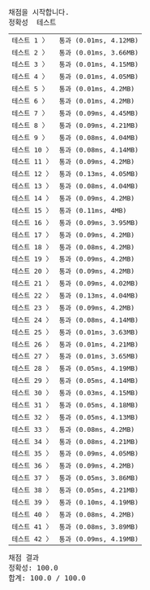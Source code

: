 <pre class="console-content"><div></div><div class="console-heading">채점을 시작합니다.</div><div class="console-message">정확성  테스트</div><table class="console-test-group" data-category="correctness"><tbody><tr data-testcase-id="252894"><td valign="top" class="td-label">테스트 1 <span>〉</span></td><td class="result passed">통과 (0.01ms, 4.12MB)</td></tr><tr data-testcase-id="252895"><td valign="top" class="td-label">테스트 2 <span>〉</span></td><td class="result passed">통과 (0.01ms, 3.66MB)</td></tr><tr data-testcase-id="252896"><td valign="top" class="td-label">테스트 3 <span>〉</span></td><td class="result passed">통과 (0.01ms, 4.15MB)</td></tr><tr data-testcase-id="252897"><td valign="top" class="td-label">테스트 4 <span>〉</span></td><td class="result passed">통과 (0.01ms, 4.05MB)</td></tr><tr data-testcase-id="252898"><td valign="top" class="td-label">테스트 5 <span>〉</span></td><td class="result passed">통과 (0.01ms, 4.2MB)</td></tr><tr data-testcase-id="252899"><td valign="top" class="td-label">테스트 6 <span>〉</span></td><td class="result passed">통과 (0.01ms, 4.2MB)</td></tr><tr data-testcase-id="252900"><td valign="top" class="td-label">테스트 7 <span>〉</span></td><td class="result passed">통과 (0.09ms, 4.45MB)</td></tr><tr data-testcase-id="252901"><td valign="top" class="td-label">테스트 8 <span>〉</span></td><td class="result passed">통과 (0.09ms, 4.21MB)</td></tr><tr data-testcase-id="252902"><td valign="top" class="td-label">테스트 9 <span>〉</span></td><td class="result passed">통과 (0.08ms, 4.04MB)</td></tr><tr data-testcase-id="252903"><td valign="top" class="td-label">테스트 10 <span>〉</span></td><td class="result passed">통과 (0.08ms, 4.14MB)</td></tr><tr data-testcase-id="252904"><td valign="top" class="td-label">테스트 11 <span>〉</span></td><td class="result passed">통과 (0.09ms, 4.2MB)</td></tr><tr data-testcase-id="252905"><td valign="top" class="td-label">테스트 12 <span>〉</span></td><td class="result passed">통과 (0.13ms, 4.05MB)</td></tr><tr data-testcase-id="252906"><td valign="top" class="td-label">테스트 13 <span>〉</span></td><td class="result passed">통과 (0.08ms, 4.04MB)</td></tr><tr data-testcase-id="252907"><td valign="top" class="td-label">테스트 14 <span>〉</span></td><td class="result passed">통과 (0.09ms, 4.2MB)</td></tr><tr data-testcase-id="252908"><td valign="top" class="td-label">테스트 15 <span>〉</span></td><td class="result passed">통과 (0.11ms, 4MB)</td></tr><tr data-testcase-id="252909"><td valign="top" class="td-label">테스트 16 <span>〉</span></td><td class="result passed">통과 (0.09ms, 3.95MB)</td></tr><tr data-testcase-id="252910"><td valign="top" class="td-label">테스트 17 <span>〉</span></td><td class="result passed">통과 (0.09ms, 4.2MB)</td></tr><tr data-testcase-id="252911"><td valign="top" class="td-label">테스트 18 <span>〉</span></td><td class="result passed">통과 (0.08ms, 4.2MB)</td></tr><tr data-testcase-id="252912"><td valign="top" class="td-label">테스트 19 <span>〉</span></td><td class="result passed">통과 (0.09ms, 4.2MB)</td></tr><tr data-testcase-id="252913"><td valign="top" class="td-label">테스트 20 <span>〉</span></td><td class="result passed">통과 (0.09ms, 4.2MB)</td></tr><tr data-testcase-id="252914"><td valign="top" class="td-label">테스트 21 <span>〉</span></td><td class="result passed">통과 (0.09ms, 4.02MB)</td></tr><tr data-testcase-id="252915"><td valign="top" class="td-label">테스트 22 <span>〉</span></td><td class="result passed">통과 (0.13ms, 4.04MB)</td></tr><tr data-testcase-id="252916"><td valign="top" class="td-label">테스트 23 <span>〉</span></td><td class="result passed">통과 (0.09ms, 4.2MB)</td></tr><tr data-testcase-id="252917"><td valign="top" class="td-label">테스트 24 <span>〉</span></td><td class="result passed">통과 (0.08ms, 4.14MB)</td></tr><tr data-testcase-id="252918"><td valign="top" class="td-label">테스트 25 <span>〉</span></td><td class="result passed">통과 (0.01ms, 3.63MB)</td></tr><tr data-testcase-id="252919"><td valign="top" class="td-label">테스트 26 <span>〉</span></td><td class="result passed">통과 (0.01ms, 4.21MB)</td></tr><tr data-testcase-id="252920"><td valign="top" class="td-label">테스트 27 <span>〉</span></td><td class="result passed">통과 (0.01ms, 3.65MB)</td></tr><tr data-testcase-id="252923"><td valign="top" class="td-label">테스트 28 <span>〉</span></td><td class="result passed">통과 (0.05ms, 4.19MB)</td></tr><tr data-testcase-id="252924"><td valign="top" class="td-label">테스트 29 <span>〉</span></td><td class="result passed">통과 (0.05ms, 4.14MB)</td></tr><tr data-testcase-id="252925"><td valign="top" class="td-label">테스트 30 <span>〉</span></td><td class="result passed">통과 (0.03ms, 4.15MB)</td></tr><tr data-testcase-id="252926"><td valign="top" class="td-label">테스트 31 <span>〉</span></td><td class="result passed">통과 (0.05ms, 4.18MB)</td></tr><tr data-testcase-id="252927"><td valign="top" class="td-label">테스트 32 <span>〉</span></td><td class="result passed">통과 (0.05ms, 4.13MB)</td></tr><tr data-testcase-id="252928"><td valign="top" class="td-label">테스트 33 <span>〉</span></td><td class="result passed">통과 (0.08ms, 4.2MB)</td></tr><tr data-testcase-id="252929"><td valign="top" class="td-label">테스트 34 <span>〉</span></td><td class="result passed">통과 (0.08ms, 4.21MB)</td></tr><tr data-testcase-id="252930"><td valign="top" class="td-label">테스트 35 <span>〉</span></td><td class="result passed">통과 (0.09ms, 4.05MB)</td></tr><tr data-testcase-id="252931"><td valign="top" class="td-label">테스트 36 <span>〉</span></td><td class="result passed">통과 (0.09ms, 4.2MB)</td></tr><tr data-testcase-id="253354"><td valign="top" class="td-label">테스트 37 <span>〉</span></td><td class="result passed">통과 (0.05ms, 3.86MB)</td></tr><tr data-testcase-id="253355"><td valign="top" class="td-label">테스트 38 <span>〉</span></td><td class="result passed">통과 (0.05ms, 4.21MB)</td></tr><tr data-testcase-id="253356"><td valign="top" class="td-label">테스트 39 <span>〉</span></td><td class="result passed">통과 (0.10ms, 4.19MB)</td></tr><tr data-testcase-id="253357"><td valign="top" class="td-label">테스트 40 <span>〉</span></td><td class="result passed">통과 (0.08ms, 4.2MB)</td></tr><tr data-testcase-id="253358"><td valign="top" class="td-label">테스트 41 <span>〉</span></td><td class="result passed">통과 (0.08ms, 3.89MB)</td></tr><tr data-testcase-id="253359"><td valign="top" class="td-label">테스트 42 <span>〉</span></td><td class="result passed">통과 (0.09ms, 4.19MB)</td></tr></tbody></table><div class="console-heading">채점 결과</div><div class="console-message">정확성: 100.0</div><div class="console-message">합계: 100.0 / 100.0</div></pre>